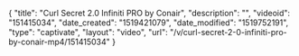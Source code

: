 {
    "title": "Curl Secret 2.0 Infiniti PRO by Conair",
    "description": "",
    "videoid": "151415034",
    "date_created": "1519421079",
    "date_modified": "1519752191",
    "type": "captivate",
    "layout": "video",
    "url": "\/v\/curl-secret-2-0-infiniti-pro-by-conair-mp4\/151415034"
}